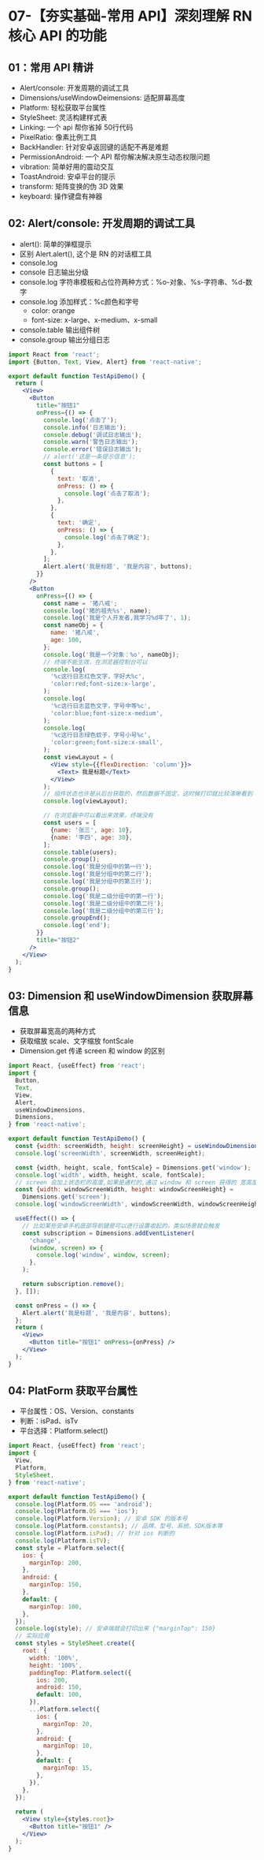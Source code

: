 # 07-【夯实基础-常用 API】深刻理解 RN 核心 API 的功能

## 01：常用 API 精讲

* Alert/console: 开发周期的调试工具
* Dimensions/useWindowDeimensions: 适配屏幕高度
* Platform: 轻松获取平台属性
* StyleSheet: 灵活构建样式表
* Linking: 一个 api 帮你省掉 50行代码
* PixelRatio: 像素比例工具
* BackHandler: 针对安卓返回键的适配不再是难题
* PermissionAndroid: 一个 API 帮你解决解决原生动态权限问题
* vibration: 简单好用的震动交互
* ToastAndroid: 安卓平台的提示
* transform: 矩阵变换的伪 3D 效果
* keyboard: 操作键盘有神器

## 02: Alert/console: 开发周期的调试工具

* alert(): 简单的弹框提示
* 区别 Alert.alert(), 这个是 RN 的对话框工具
* console.log
* console 日志输出分级
* console.log 字符串模板和占位符两种方式：%o-对象、%s-字符串、%d-数字
* console.log 添加样式：%c颜色和字号
  * color: orange
  * font-size: x-large、x-medium、x-small
* console.table 输出组件树
* console.group 输出分组日志

```jsx
import React from 'react';
import {Button, Text, View, Alert} from 'react-native';

export default function TestApiDemo() {
  return (
    <View>
      <Button
        title="按钮1"
        onPress={() => {
          console.log('点击了');
          console.info('日志输出');
          console.debug('调试日志输出');
          console.warn('警告日志输出');
          console.error('错误日志输出');
          // alert('这是一条提示信息');
          const buttons = [
            {
              text: '取消',
              onPress: () => {
                console.log('点击了取消');
              },
            },
            {
              text: '确定',
              onPress: () => {
                console.log('点击了确定');
              },
            },
          ];
          Alert.alert('我是标题', '我是内容', buttons);
        }}
      />
      <Button
        onPress={() => {
          const name = '猪八戒';
          console.log('猪的祖先%s', name);
          console.log('我是个人开发者,我学习%d年了', 1);
          const nameObj = {
            name: '猪八戒',
            age: 100,
          };
          console.log('我是一个对象：%o', nameObj);
          // 终端不能生效，在浏览器控制台可以
          console.log(
            '%c这行日志红色文字，字好大%c',
            'color:red;font-size:x-large',
          );
          console.log(
            '%c这行日志蓝色文字，字号中等%c',
            'color:blue;font-size:x-medium',
          );
          console.log(
            '%c这行日志绿色蚊子，字号小号%c',
            'color:green;font-size:x-small',
          );
          const viewLayout = (
            <View style={{flexDirection: 'column'}}>
              <Text> 我是标题</Text>
            </View>
          );
          // 组件状态也许是从后台获取的，然后数据不固定，这时候打印就比较清晰看到
          console.log(viewLayout);

          // 在浏览器中可以看出来效果，终端没有
          const users = [
            {name: '张三', age: 10},
            {name: '李四', age: 30},
          ];
          console.table(users);
          console.group();
          console.log('我是分组中的第一行');
          console.log('我是分组中的第二行');
          console.log('我是分组中的第三行');
          console.group();
          console.log('我是二级分组中的第一行');
          console.log('我是二级分组中的第二行');
          console.log('我是二级分组中的第三行');
          console.groupEnd();
          console.log('end');
        }}
        title="按钮2"
      />
    </View>
  );
}
```

## 03: Dimension 和 useWindowDimension 获取屏幕信息

* 获取屏幕宽高的两种方式
* 获取缩放 scale、文字缩放 fontScale
* Dimension.get 传递 screen 和 window 的区别

```jsx
import React, {useEffect} from 'react';
import {
  Button,
  Text,
  View,
  Alert,
  useWindowDimensions,
  Dimensions,
} from 'react-native';

export default function TestApiDemo() {
  const {width: screenWidth, height: screenHeight} = useWindowDimensions();
  console.log('screenWidth', screenWidth, screenHeight);

  const {width, height, scale, fontScale} = Dimensions.get('window');
  console.log('width', width, height, scale, fontScale);
  // screen 会加上状态栏的高度,如果是通栏的,通过 window 和 screen 获得的 宽高度是一致的
  const {width: windowScreenWidth, height: windowScreenHeight} =
    Dimensions.get('screen');
  console.log('windowScreenWidth', windowScreenWidth, windowScreenHeight);

  useEffect(() => {
    // 比如某些安卓手机底部导航键是可以进行设置收起的，类似场景就会触发
    const subscription = Dimensions.addEventListener(
      'change',
      (window, screen) => {
        console.log('window', window, screen);
      },
    );

    return subscription.remove();
  }, []);

  const onPress = () => {
    Alert.alert('我是标题', '我是内容', buttons);
  };
  return (
    <View>
      <Button title="按钮1" onPress={onPress} />
    </View>
  );
}
```

## 04: PlatForm 获取平台属性

* 平台属性：OS、Version、constants
* 判断：isPad、isTv
* 平台选择：Platform.select()

```jsx
import React, {useEffect} from 'react';
import {
  View,
  Platform,
  StyleSheet,
} from 'react-native';

export default function TestApiDemo() {
  console.log(Platform.OS === 'android');
  console.log(Platform.OS === 'ios');
  console.log(Platform.Version); // 安卓 SDK 的版本号
  console.log(Platform.constants); // 品牌、型号、系统、SDK版本等
  console.log(Platform.isPad); // 针对 ios 判断的
  console.log(Platform.isTV);
  const style = Platform.select({
    ios: {
      marginTop: 200,
    },
    android: {
      marginTop: 150,
    },
    default: {
      marginTop: 100,
    },
  });
  console.log(style); // 安卓端就会打印出来 {"marginTop": 150}
  // 实际应用
  const styles = StyleSheet.create({
    root: {
      width: '100%',
      height: '100%',
      paddingTop: Platform.select({
        ios: 200,
        android: 150,
        default: 100,
      }),
      ...Platform.select({
        ios: {
          marginTop: 20,
        },
        android: {
          marginTop: 10,
        },
        default: {
          marginTop: 15,
        },
      }),
    },
  });
 
  return (
    <View style={styles.root}>
      <Button title="按钮1" />
    </View>
  );
}

```

